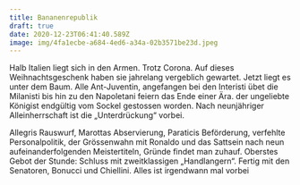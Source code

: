 ```yaml
---
title: Bananenrepublik
draft: true
date: 2020-12-23T06:41:40.589Z
image: img/4fa1ecbe-a684-4ed6-a34a-02b3571be23d.jpeg
---
```

Halb Italien liegt sich in den Armen. Trotz Corona. Auf dieses Weihnachtsgeschenk haben sie jahrelang vergeblich gewartet. Jetzt liegt es unter dem Baum. Alle Ant-Juventin, angefangen bei den Interisti übet die  Milanisti bis hin zu den Napoletani feiern das Ende einer Ära. der ungeliebte Königist endgültig vom Sockel gestossen worden. Nach neunjähriger Alleinherrschaft ist die „Unterdrückung“ vorbei. 

Allegris Rauswurf, Marottas Abservierung, Paraticis Beförderung, verfehlte Personalpolitik, der Grössenwahn mit Ronaldo und das Sattsein nach neun aufeinanderfolgenden Meistertiteln, Gründe findet man zuhauf. Oberstes Gebot der Stunde: Schluss mit zweitklassigen „Handlangern“. Fertig mit den Senatoren, Bonucci und Chiellini. Alles ist irgendwann mal vorbei
